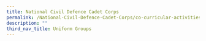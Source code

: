 ```yaml
---
title: National Civil Defence Cadet Corps
permalink: /National-Civil-Defence-Cadet-Corps/co-curricular-activities/Uniform-Groups/permalink
description: ""
third_nav_title: Uniform Groups
---
```

